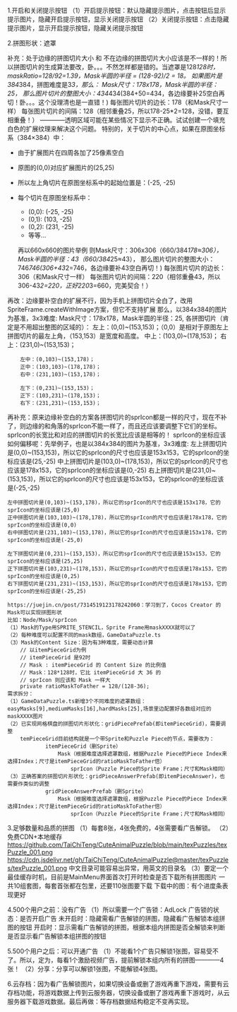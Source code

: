 1.开启和关闭提示按钮
    （1）开启提示按钮：默认隐藏提示图片，点击按钮后显示提示图片，隐藏开启提示按钮，显示关闭提示按钮
    （2）关闭提示按钮：点击隐藏提示图片，显示开启提示按钮，隐藏关闭提示按钮

2.拼图形状：遮罩

补充：处于边缘的拼图切片大小 和 不在边缘的拼图切片大小应该是不一样的！所以拼图切片的生成算法要改，卧。。。不然怎样都是错的。当遮罩是128*128时，maskRatio=128/92=1.39，Mask半圆的半径 = (128-92)/2 = 18。
  如果图片是384*384，拼图难度是3*3，那么：
  Mask尺寸：178x178，Mask半圆的半径：25，
  那么图片切片的整图大小：434*434(384+50=434，各边缘要补25空白再切！卧。。。这个没理清也是一直错！)
  每张图片切片的边长：178（和Mask尺寸一样）
  每张图片切片的间隔：128（相邻重叠25，所以178-25*2=128，没错，要互相重叠！）
————透明区域可能在某些情况下显示不正确。试试创建一个填充白色的扩展纹理来解决这个问题。
特别的，关于切片的中心点，如果在原图坐标系（384×384）中：
- 由于扩展图片在四周各加了25像素空白
- 原图的(0,0)对应扩展图片的(25,25)
- 所以左上角切片在原图坐标系中的起始位置是：(-25, -25)
- 每个切片在原图坐标系中：
  - (0,0): (-25, -25)
  - (0,1): (103, -25)
  - (0,2): (231, -25)
  - 等等...

  再以660x660的图片举例
  则Mask尺寸：306x306（660/384*178≈306），Mask半圆的半径：43（660/384*25≈43），
  那么图片切片的整图大小：746*746(306+43*2=746，各边缘要补43空白再切！)
  每张图片切片的边长：306（和Mask尺寸一样）
  每张图片切片的间隔：220（相邻重叠43，所以306-43*2=220，正好220*3=660，完美契合！）

再改：边缘要补空白的扩展不行，因为手机上拼图切片全白了，改用SpriteFrame.createWithImage方案，但它不支持扩展
那么，以384x384的图片为基准，3x3难度:
    Mask尺寸：178x178，Mask半圆的半径：25,
    各拼图切片（肯定是不用超出整图的区域的）：
        左上：(0,0)~(153,153)；（0,0）是相对于原图左上拼图切片的最左上角，（153,153）是宽度和高度。
        中上：(103,0)~(178,153)；
        右上：(231,0)~(153,153)；

        左中：(0,103)~(153,178)；
        正中：(103,103)~(178,178)；
        右中：(231,103)~(153,178)；

        左下：(0,231)~(153,153)；
        正下：(103,231)~(178,153)；
        右下：(231,231)~(153,153)；

再补充：原来边缘补空白的方案各拼图切片的sprIcon都是一样的尺寸，现在不补了，则边缘的和角落的sprIcon不能一样了，而且还应该要调整下它们的坐标。
    sprIcon的长宽比和对应的拼图切片的长宽比应该是相等的！
    sprIcon的坐标应该如何偏移呢：先举例子，也是以384x384的图片为基准，3x3难度:
    左上拼图切片是(0,0)~(153,153)，所以它的sprIcon的尺寸也应该是153x153，它的sprIcon的坐标应该是(25,-25)
    中上拼图切片是(103,0)~(178,153)，所以它的sprIcon的尺寸也应该是178x153，它的sprIcon的坐标应该是(0,-25)
    右上拼图切片是(231,0)~(153,153)，所以它的sprIcon的尺寸也应该是153x153，它的sprIcon的坐标应该是(-25,-25)

    左中拼图切片是(0,103)~(153,178)，所以它的sprIcon的尺寸也应该是153x178，它的sprIcon的坐标应该是(25,0)
    正中拼图切片是(103,103)~(178,178)，所以它的sprIcon的尺寸也应该是178x178，它的sprIcon的坐标应该是(0,0)
    右中拼图切片是(231,103)~(153,178)，所以它的sprIcon的尺寸也应该是153x178，它的sprIcon的坐标应该是(-25,0)

    左下拼图切片是(0,231)~(153,153)，所以它的sprIcon的尺寸也应该是153x153，它的sprIcon的坐标应该是(25,25)
    正下拼图切片是(103,231)~(178,153)，所以它的sprIcon的尺寸也应该是178x153，它的sprIcon的坐标应该是(0,25)
    右下拼图切片是(231,231)~(153,153)，所以它的sprIcon的尺寸也应该是178x153，它的sprIcon的坐标应该是(-25,25)

    https://juejin.cn/post/7314519123178242060：学习到了，Cocos Creator 的Mask可以实现拼图形状
    比如：Node/Mask/sprIcon
    （1）Mask的Type用SPRITE_STENCIL，Sprite Frame用maskXXXX就可以了
    （2）每种难度可以配置不同的mask数组，GameDataPuzzle.ts
    （3）Mask的Content Size：因为有3种难度，需要动态计算
        // 以itemPieceGrid为例
        // itemPieceGrid 是92时
        // Mask : itemPieceGrid 的 Content Size 的比例值
        // Mask：128*128时，它比 itemPieceGrid 大 36 的
        // sprIcon 则应该和 Mask 一样大
        private ratioMaskToFather = 128/(128-36);
    需求拆分：
    （1）GameDataPuzzle.ts新增3个不同难度的遮罩数组：easyMasks[9],mediumMasks[16],hardMasks[25],场景里边配置好各数组对应的maskXXXX图片
    （2）已实现网格棋盘的拼图切片形状化：gridPiecePrefab(即itemPieceGrid)，需要调整
        temPieceGrid目前结构就是一个带Sprite和Puzzle Piece的节点，需要改为：
                itemPieceGrid（删Sprite）
                    Mask（根据难度选择遮罩数组，根据Puzzle Piece的Piece Index来选择Index；尺寸是itemPieceGrid的ratioMaskToFather倍）
                        sprIcon（Puzzle Piece的Sprite Frame；尺寸和Mask相同）
    （3）正确答案的拼图切片形状化：gridPieceAnswerPrefab(即itemPieceAnswer)，也需要作类似的调整
                gridPieceAnswerPrefab（删Sprite）
                    Mask（根据难度选择遮罩数组，根据Puzzle Piece的Piece Index来选择Index；尺寸是itemPieceGrid的ratioMaskToFather倍）
                        sprIcon（Puzzle Piece的Sprite Frame；尺寸和Mask相同）


3.足够数量和品质的拼图
    （1）每套8张，4张免费的，4张需要看广告解锁。
    （2）免费CDN+本地缓存
        https://github.com/TaiChiTeng/CuteAnimalPuzzle/blob/main/texPuzzles/texPuzzle_001.png
        https://cdn.jsdelivr.net/gh/TaiChiTeng/CuteAnimalPuzzle@master/texPuzzles/texPuzzle_001.png
        中文目录可能容易出异常，用英文的目录名
    （3）要定一个最佳缓存时机，目前是MainMenu界面首次打开时检查是否下载所有拼图图片
        一共10组套图，每套首张都在包里，还要110张图要下载
        下载中的图：有个进度条表现更好

4.500个用户之前：没有广告
    （1）所以需要一个广告锁：AdLock
        广告锁的状态：是否开启广告
        未开启时：隐藏需看广告解锁的拼图，隐藏看广告解锁本组拼图的按钮
        开启时：显示需看广告解锁的拼图，根据本组内拼图是否全解锁来判断是否显示看广告解锁本组拼图的按钮

5.500个用户之后：可以开通广告
    （1）不能看1个广告只解锁1张图，容易受不了。所以，定为，每看1个激励视频广告，提前解锁本组内所有的拼图————4张！
    （2）分享：分享可以解锁1张图，不能解锁4张图。

6.云存档：因为看广告解锁图片，如果切换设备或删了游戏再重下游戏，需要有云存档功能，将游戏数据上传到云服务器，切换设备或删了游戏再重下游戏时，从云服务器下载游戏数据。最后再做：等存档数据结构稳定不变再实现。